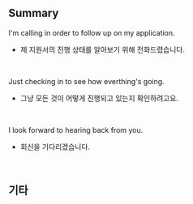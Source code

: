 ## Summary

I'm calling in order to follow up on my application.
- 제 지원서의 진행 상태를 알아보기 위해 전화드렸습니다.

<br>

Just checking in to see how everthing's going.
- 그냥 모든 것이 어떻게 진행되고 있는지 확인하려고요.

<br>

I look forward to hearing back from you.
- 회신을 기다리겠습니다.

<br>

## 기타
